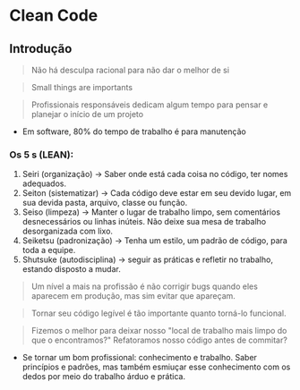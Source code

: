 # Clean Code
## Introdução
> Não há desculpa racional para não dar o melhor de si

> Small things are importants

> Profissionais responsáveis dedicam algum tempo para pensar e planejar o início de um projeto

- Em software, 80% do tempo de trabalho é para manutenção

### Os 5 s (LEAN):
1. Seiri (organização) -> Saber onde está cada coisa no código, ter nomes adequados.
2. Seiton (sistematizar) -> Cada código deve estar em seu devido lugar, em sua devida pasta, arquivo, classe ou função.
3. Seiso (limpeza) -> Manter o lugar de trabalho limpo, sem comentários desnecessários ou linhas inúteis. Não deixe sua mesa de trabalho desorganizada com lixo.
4. Seiketsu (padronização) -> Tenha um estilo, um padrão de código, para toda a equipe.
5. Shutsuke (autodisciplina) -> seguir as práticas e refletir no trabalho, estando disposto a mudar.

> Um nível a mais na profissão é não corrigir bugs quando eles aparecem em produção, mas sim evitar que apareçam.

> Tornar seu código legível é tão importante quanto torná-lo funcional.

> Fizemos o melhor para deixar nosso "local de trabalho mais limpo do que o encontramos?"
> Refatoramos nosso código antes de commitar?

- Se tornar um bom profissional: conhecimento e trabalho. Saber princípios e padrões, mas também esmiuçar esse conhecimento com os dedos por meio do trabalho árduo e prática.
